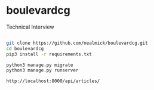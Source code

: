 # boulevardcg
Technical Interview 

```Bash

git clone https://github.com/nealmick/boulevardcg.git
cd boulevardcg
pip3 install -r requirements.txt

python3 manage.py migrate
python3 manage.py runserver 

http://localhost:8000/api/articles/


```
